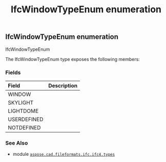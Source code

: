 ﻿---
title: IfcWindowTypeEnum enumeration
second_title: Aspose.CAD for Python via .NET API References
description: 
type: docs
weight: 3940
url: /python-net/aspose.cad.fileformats.ifc.ifc4.types/ifcwindowtypeenum/
is_root: false
---

## IfcWindowTypeEnum enumeration

IfcWindowTypeEnum



The IfcWindowTypeEnum type exposes the following members:

### Fields
| Field | Description |
| :- | :- |
| WINDOW |  |
| SKYLIGHT |  |
| LIGHTDOME |  |
| USERDEFINED |  |
| NOTDEFINED |  |



### See Also
* module [`aspose.cad.fileformats.ifc.ifc4.types`](..)

